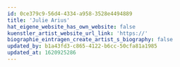 ```yaml
---
id: 0ce379c9-56d4-4334-a958-3528e4494889
title: 'Julie Arius'
hat_eigene_website_has_own_website: false
kuenstler_artist_website_url_link: 'https://'
biographie_eintragen_create_artist_s_biography: false
updated_by: b1a43fd3-c865-4122-b6cc-50cfa81a1985
updated_at: 1620925286
---
```

